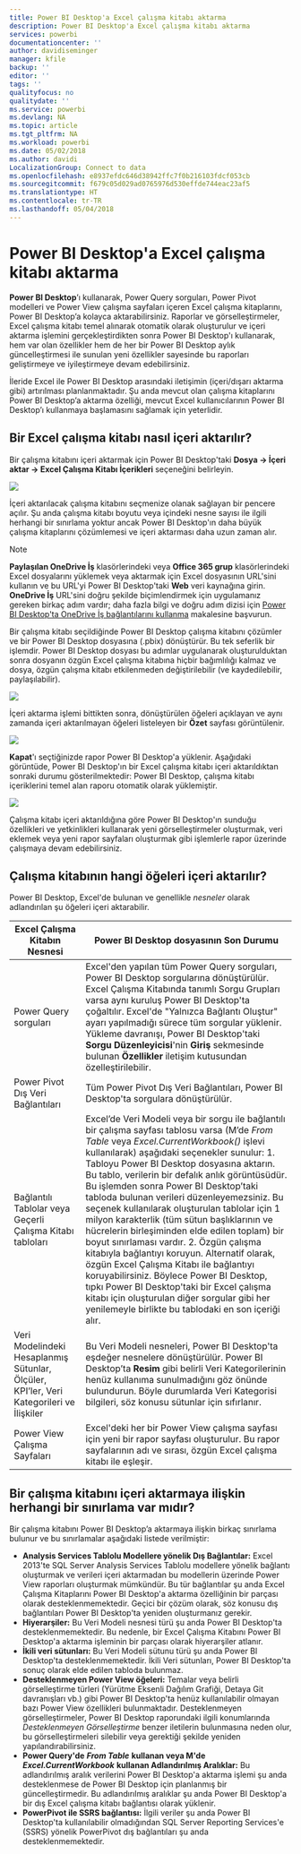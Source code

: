 ```yaml
---
title: Power BI Desktop'a Excel çalışma kitabı aktarma
description: Power BI Desktop'a Excel çalışma kitabı aktarma
services: powerbi
documentationcenter: ''
author: davidiseminger
manager: kfile
backup: ''
editor: ''
tags: ''
qualityfocus: no
qualitydate: ''
ms.service: powerbi
ms.devlang: NA
ms.topic: article
ms.tgt_pltfrm: NA
ms.workload: powerbi
ms.date: 05/02/2018
ms.author: davidi
LocalizationGroup: Connect to data
ms.openlocfilehash: e8937efdc646d38942ffc7f0b216103fdcf053cb
ms.sourcegitcommit: f679c05d029ad0765976d530effde744eac23af5
ms.translationtype: HT
ms.contentlocale: tr-TR
ms.lasthandoff: 05/04/2018
---
```

# <a name="import-excel-workbooks-into-power-bi-desktop"></a>Power BI Desktop'a Excel çalışma kitabı aktarma
**Power BI Desktop**’ı kullanarak, Power Query sorguları, Power Pivot modelleri ve Power View çalışma sayfaları içeren Excel çalışma kitaplarını, Power BI Desktop’a kolayca aktarabilirsiniz. Raporlar ve görselleştirmeler, Excel çalışma kitabı temel alınarak otomatik olarak oluşturulur ve içeri aktarma işlemini gerçekleştirdikten sonra Power BI Desktop'ı kullanarak, hem var olan özellikler hem de her bir Power BI Desktop aylık güncelleştirmesi ile sunulan yeni özellikler sayesinde bu raporları geliştirmeye ve iyileştirmeye devam edebilirsiniz.

İleride Excel ile Power BI Desktop arasındaki iletişimin (içeri/dışarı aktarma gibi) artırılması planlanmaktadır. Şu anda mevcut olan çalışma kitaplarını Power BI Desktop’a aktarma özelliği, mevcut Excel kullanıcılarının Power BI Desktop’ı kullanmaya başlamasını sağlamak için yeterlidir.

## <a name="how-do-i-import-an-excel-workbook"></a>Bir Excel çalışma kitabı nasıl içeri aktarılır?
Bir çalışma kitabını içeri aktarmak için Power BI Desktop'taki **Dosya -\> İçeri aktar -\> Excel Çalışma Kitabı İçerikleri** seçeneğini belirleyin.

![](media/desktop-import-excel-workbooks/importexceltopbi_1.png)

İçeri aktarılacak çalışma kitabını seçmenize olanak sağlayan bir pencere açılır. Şu anda çalışma kitabı boyutu veya içindeki nesne sayısı ile ilgili herhangi bir sınırlama yoktur ancak Power BI Desktop'ın daha büyük çalışma kitaplarını çözümlemesi ve içeri aktarması daha uzun zaman alır.

> [!NOTE]
> **Paylaşılan OneDrive İş** klasörlerindeki veya **Office 365 grup** klasörlerindeki Excel dosyalarını yüklemek veya aktarmak için Excel dosyasının URL'sini kullanın ve bu URL'yi Power BI Desktop'taki **Web** veri kaynağına girin. **OneDrive İş** URL'sini doğru şekilde biçimlendirmek için uygulamanız gereken birkaç adım vardır; daha fazla bilgi ve doğru adım dizisi için [Power BI Desktop'ta OneDrive İş bağlantılarını kullanma](desktop-use-onedrive-business-links.md) makalesine başvurun.
> 
> 

Bir çalışma kitabı seçildiğinde Power BI Desktop çalışma kitabını çözümler ve bir Power BI Desktop dosyasına (.pbix) dönüştürür. Bu tek seferlik bir işlemdir. Power BI Desktop dosyası bu adımlar uygulanarak oluşturulduktan sonra dosyanın özgün Excel çalışma kitabına hiçbir bağımlılığı kalmaz ve dosya, özgün çalışma kitabı etkilenmeden değiştirilebilir (ve kaydedilebilir, paylaşılabilir).

![](media/desktop-import-excel-workbooks/importexceltopbi_2.png)

İçeri aktarma işlemi bittikten sonra, dönüştürülen öğeleri açıklayan ve aynı zamanda içeri aktarılmayan öğeleri listeleyen bir **Özet** sayfası görüntülenir.

![](media/desktop-import-excel-workbooks/importexceltopbi_3.png)

**Kapat**'ı seçtiğinizde rapor Power BI Desktop'a yüklenir. Aşağıdaki görüntüde, Power BI Desktop'ın bir Excel çalışma kitabı içeri aktarıldıktan sonraki durumu gösterilmektedir: Power BI Desktop, çalışma kitabı içeriklerini temel alan raporu otomatik olarak yüklemiştir.

![](media/desktop-import-excel-workbooks/importexceltopbi_4.png)

Çalışma kitabı içeri aktarıldığına göre Power BI Desktop'ın sunduğu özellikleri ve yetkinlikleri kullanarak yeni görselleştirmeler oluşturmak, veri eklemek veya yeni rapor sayfaları oluşturmak gibi işlemlerle rapor üzerinde çalışmaya devam edebilirsiniz.

## <a name="which-workbook-elements-are-imported"></a>Çalışma kitabının hangi öğeleri içeri aktarılır?
Power BI Desktop, Excel'de bulunan ve genellikle *nesneler* olarak adlandırılan şu öğeleri içeri aktarabilir.

| Excel Çalışma Kitabın Nesnesi | Power BI Desktop dosyasının Son Durumu |
| --- | --- |
| Power Query sorguları |Excel'den yapılan tüm Power Query sorguları, Power BI Desktop sorgularına dönüştürülür. Excel Çalışma Kitabında tanımlı Sorgu Grupları varsa aynı kuruluş Power BI Desktop'ta çoğaltılır. Excel'de "Yalnızca Bağlantı Oluştur" ayarı yapılmadığı sürece tüm sorgular yüklenir. Yükleme davranışı, Power BI Desktop'taki **Sorgu Düzenleyicisi**'nin **Giriş** sekmesinde bulunan **Özellikler** iletişim kutusundan özelleştirilebilir. |
| Power Pivot Dış Veri Bağlantıları |Tüm Power Pivot Dış Veri Bağlantıları, Power BI Desktop'ta sorgulara dönüştürülür. |
| Bağlantılı Tablolar veya Geçerli Çalışma Kitabı tabloları |Excel’de Veri Modeli veya bir sorgu ile bağlantılı bir çalışma sayfası tablosu varsa (M’de *From Table* veya *Excel.CurrentWorkbook()* işlevi kullanılarak) aşağıdaki seçenekler sunulur: 1. Tabloyu Power BI Desktop dosyasına aktarın. Bu tablo, verilerin bir defalık anlık görüntüsüdür. Bu işlemden sonra Power BI Desktop’taki tabloda bulunan verileri düzenleyemezsiniz. Bu seçenek kullanılarak oluşturulan tablolar için 1 milyon karakterlik (tüm sütun başlıklarının ve hücrelerin birleşiminden elde edilen toplam) bir boyut sınırlaması vardır. 2. Özgün çalışma kitabıyla bağlantıyı koruyun. Alternatif olarak, özgün Excel Çalışma Kitabı ile bağlantıyı koruyabilirsiniz. Böylece Power BI Desktop, tıpkı Power BI Desktop'taki bir Excel çalışma kitabı için oluşturulan diğer sorgular gibi her yenilemeyle birlikte bu tablodaki en son içeriği alır. |
| Veri Modelindeki Hesaplanmış Sütunlar, Ölçüler, KPI’ler, Veri Kategorileri ve İlişkiler |Bu Veri Modeli nesneleri, Power BI Desktop'ta eşdeğer nesnelere dönüştürülür. Power BI Desktop’ta **Resim** gibi belirli Veri Kategorilerinin henüz kullanıma sunulmadığını göz önünde bulundurun. Böyle durumlarda Veri Kategorisi bilgileri, söz konusu sütunlar için sıfırlanır. |
| Power View Çalışma Sayfaları |Excel'deki her bir Power View çalışma sayfası için yeni bir rapor sayfası oluşturulur. Bu rapor sayfalarının adı ve sırası, özgün Excel çalışma kitabı ile eşleşir. |

## <a name="are-there-any-limitations-to-importing-a-workbook"></a>Bir çalışma kitabını içeri aktarmaya ilişkin herhangi bir sınırlama var mıdır?
Bir çalışma kitabını Power BI Desktop’a aktarmaya ilişkin birkaç sınırlama bulunur ve bu sınırlamalar aşağıdaki listede verilmiştir:

* **Analysis Services Tablolu Modellere yönelik Dış Bağlantılar:** Excel 2013'te SQL Server Analysis Services Tablolu modellere yönelik bağlantı oluşturmak ve verileri içeri aktarmadan bu modellerin üzerinde Power View raporları oluşturmak mümkündür. Bu tür bağlantılar şu anda Excel Çalışma Kitaplarını Power BI Desktop'a aktarma özelliğinin bir parçası olarak desteklenmemektedir. Geçici bir çözüm olarak, söz konusu dış bağlantıları Power BI Desktop'ta yeniden oluşturmanız gerekir.
* **Hiyerarşiler:** Bu Veri Modeli nesnesi türü şu anda Power BI Desktop'ta desteklenmemektedir. Bu nedenle, bir Excel Çalışma Kitabını Power BI Desktop'a aktarma işleminin bir parçası olarak hiyerarşiler atlanır.
* **İkili veri sütunları:** Bu Veri Modeli sütunu türü şu anda Power BI Desktop'ta desteklenmemektedir. İkili Veri sütunları, Power BI Desktop'ta sonuç olarak elde edilen tabloda bulunmaz.
* **Desteklenmeyen Power View öğeleri:** Temalar veya belirli görselleştirme türleri (Yürütme Eksenli Dağılım Grafiği, Detaya Git davranışları vb.) gibi Power BI Desktop'ta henüz kullanılabilir olmayan bazı Power View özellikleri bulunmaktadır. Desteklenmeyen görselleştirmeler, Power BI Desktop raporundaki ilgili konumlarında *Desteklenmeyen Görselleştirme* benzer iletilerin bulunmasına neden olur, bu görselleştirmeleri silebilir veya gerektiği şekilde yeniden yapılandırabilirsiniz.
* **Power Query'de** ***From Table*** **kullanan veya M'de**  ***Excel.CurrentWorkbook***  **kullanan Adlandırılmış Aralıklar:** Bu adlandırılmış aralık verilerini Power BI Desktop'a aktarma işlemi şu anda desteklenmese de Power BI Desktop için planlanmış bir güncelleştirmedir. Bu adlandırılmış aralıklar şu anda Power BI Desktop'a bir dış Excel çalışma kitabı bağlantısı olarak yüklenir.
* **PowerPivot ile SSRS bağlantısı:** İlgili veriler şu anda Power BI Desktop'ta kullanılabilir olmadığından SQL Server Reporting Services'e (SSRS) yönelik PowerPivot dış bağlantıları şu anda desteklenmemektedir.

